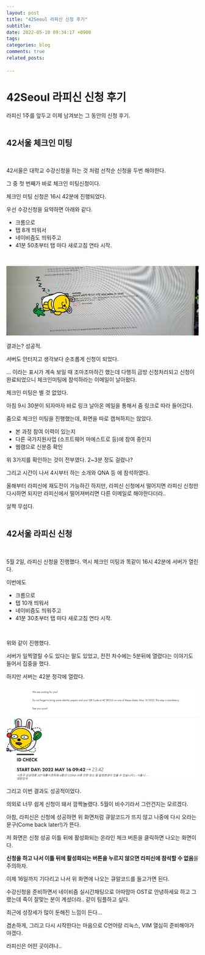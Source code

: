 ```yaml
---
layout: post
title: "42Seoul 라피신 신청 후기"
subtitle:   
date: 2022-05-10 09:34:17 +0900
tags:
categories: blog
comments: true
related_posts:

---
```


# 42Seoul 라피신 신청 후기<br/>

라피신 1주를 앞두고 이제 남겨보는 그 동안의 신청 후기.<br/>
<br/>

## 42서울 체크인 미팅<br/>

<br/>

42서울은 대학교 수강신청을 하는 것 처럼 선착순 신청을 두번 해야한다.<br/>

그 중 첫 번째가 바로 체크인 미팅신청이다.<br/>

체크인 미팅 신청은 16시 42분에 진행되었다.<br/>

우선 수강신청을 요약하면 아래와 같다.<br/>

- 크롬으로
- 탭 8개 띄워서
- 네이비즘도 띄워주고
- 41분 50초부터 탭 마다 새로고침 연타 시작.
<br/>


![신청1 통과](https://github.com/WookeyKim95/WookeyKim95.github.io/blob/main/assets/img/blog/2022-05-10_42seoul_1.jpg?raw=true)
<br/>

결과는? 성공적.<br/>

서버도 안터지고 생각보다 순조롭게 신청이 되었다.<br/>

... 이라는 표시가 계속 보일 때 조마조마하긴 했는데 다행히 금방 신청처리되고 신청이 완료되었으니 체크인미팅에 참석하라는 이메일이 날아왔다.<br/>

체크인 미팅은 별 것 없었다. <br/>

아침 9시 30분이 되자마자 바로 링크 날아온 메일을 통해서 줌 링크로 따라 들어갔다.<br/>

줌으로 체크인 미팅을 진행했는데, 화면을 따로 캡쳐하지는 않았다.<br/>

- 본 과정 참여 이력이 있는지
- 다른 국가지원사업 (소프트웨어 마에스트로 등)에 참여 중인지
- 웹캠으로 신분증 확인

위 3가지를 확인하는 것이 전부였다. 2~3분 정도 걸렸나?<br/>

그리고 시간이 나서 4시부터 하는 소개와 QNA 등 에 참석하였다.<br/>

올해부터 라피신에 재도전이 가능하긴 하지만, 라피신 신청에서 떨어지면 라피신 신청만 다시하면 되지만 라피신에서 떨어져버리면 다른 이메일로 해야한다더라..<br/>

살짝 무섭다.<br/>
<br/>

## 42서울 라피신 신청<br/>
<br/>

5월 2일, 라피신 신청을 진행했다. 역시 체크인 미팅과 똑같이 16시 42분에 서버가 열린다.<br/>

이번에도

- 크롬으로
- 탭 10개 띄워서
- 네이비즘도 띄워주고
- 41분 30초부터 탭 마다 새로고침 연타 시작.
<br/>

위와 같이 진행했다.<br/>

서버가 일찍열릴 수도 있다는 말도 있었고, 전전 차수에는 5분뒤에 열렸다는 이야기도 들어서 집중을 했다.<br/>

하지만 서버는 42분 정각에 열렸다.<br/>

![신청2 통과](https://github.com/WookeyKim95/WookeyKim95.github.io/blob/main/assets/img/blog/2022-05-10_42seoul_2.png?raw=true)
<br/>

그리고 이번 결과도 성공적이었다.<br/>

의외로 너무 쉽게 신청이 돼서 깜짝놀랬다. 5월이 비수기라서 그런건지는 모르겠다.<br/>

아참, 라피신은 신청에 성공하면 위 화면처럼 큐알코드가 뜨지 않고 나중에 다시 오라는 문구(Come back later!)가 뜬다.<br/>

저 화면은 신청 성공 이틀 뒤에 활성화되는 온라인 체크 버튼을 클릭하면 나오는 화면이다.<br/>

**신청을 하고 나서 이틀 뒤에 활성화되는 버튼을 누르지 않으면 라피신에 참석할 수 없음**을 주의하자.<br/>

이제 16일까지 기다리고 나서 위 화면에 나오는 큐알코드를 들고가면 된다.<br/>

수강신청을 준비하면서 네이비즘 실시간채팅으로 아따맘마 OST로 안녕하세요 하고 그랬는데 죽이 잘맞는 분이 계셨더라.. 같이 팀플하고 싶다.<br/>

최근에 성장세가 많이 둔해진 느낌이 든다...<br/>

겸손하게, 그리고 다시 시작한다는 마음으로 C언어랑 리눅스, VIM 열심히 준비해야가야겠다.<br/>

라피신은 어떤 곳이려나..<br/>

